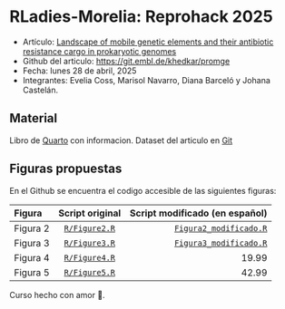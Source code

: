 # RLadies-Morelia: Reprohack 2025

-   Artículo: [Landscape of mobile genetic elements and their antibiotic resistance cargo in prokaryotic genomes](https://academic.oup.com/nar/article/50/6/3155/6552054)
-   Github del articulo: https://git.embl.de/khedkar/promge
-   Fecha: lunes 28 de abril, 2025
-   Integrantes: Evelia Coss, Marisol Navarro, Diana Barceló y Johana Castelán.

## Material

Libro de [Quarto](https://iscb-rsg-mexico.github.io/Reprohack2025_RLadiesMorelia_RSGMexico/docs/index.html) con informacion. Dataset del articulo en [Git](https://git.embl.de/khedkar/promge)

## Figuras propuestas

En el Github se encuentra el codigo accesible de las siguientes figuras:


| Figura              | Script original  | Script modificado (en español)  | 
| :------------------ | :------: | ----: | 
| Figura 2            |   [`R/Figure2.R`](https://git.embl.de/khedkar/promge/-/blob/main/R/Figure2.R?ref_type=heads)   | [`Figura2_modificado.R`](https://github.com/ISCB-RSG-MEXICO/Reprohack2025_RLadiesMorelia_RSGMexico/blob/main/scripts/Figura2_modificado.R) |
| Figura 3            |   [`R/Figure3.R`](https://git.embl.de/khedkar/promge/-/blob/main/R/Figure3.R?ref_type=heads)   | [`Figura3_modificado.R`](https://github.com/ISCB-RSG-MEXICO/Reprohack2025_RLadiesMorelia_RSGMexico/blob/main/scripts/Figura3_modificado.R) | 
| Figura 4            |  [`R/Figure4.R`](https://git.embl.de/khedkar/promge/-/blob/main/R/Figure4.R?ref_type=heads)   | 19.99 | 
| Figura 5            |  [`R/Figure5.R`](https://git.embl.de/khedkar/promge/-/blob/main/R/Figure5.R?ref_type=heads)   | 42.99 | 


Curso hecho con amor 💜.
